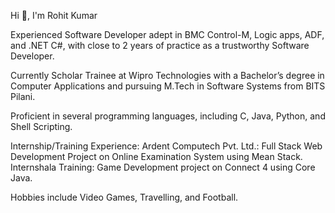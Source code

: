 Hi 👋, I'm Rohit Kumar


Experienced Software Developer adept in BMC Control-M, Logic apps, ADF, and .NET C#, with close to 2 years of practice as a trustworthy Software Developer. 

Currently Scholar Trainee at Wipro Technologies with a Bachelor’s degree in Computer Applications and pursuing M.Tech in Software Systems from BITS Pilani. 

Proficient in several programming languages, including C, Java, Python, and Shell Scripting.

Internship/Training Experience: 
Ardent Computech Pvt. Ltd.: Full Stack Web Development Project on Online Examination System using Mean Stack.
Internshala Training: Game Development project on Connect 4 using Core Java.

Hobbies include Video Games, Travelling, and Football.
